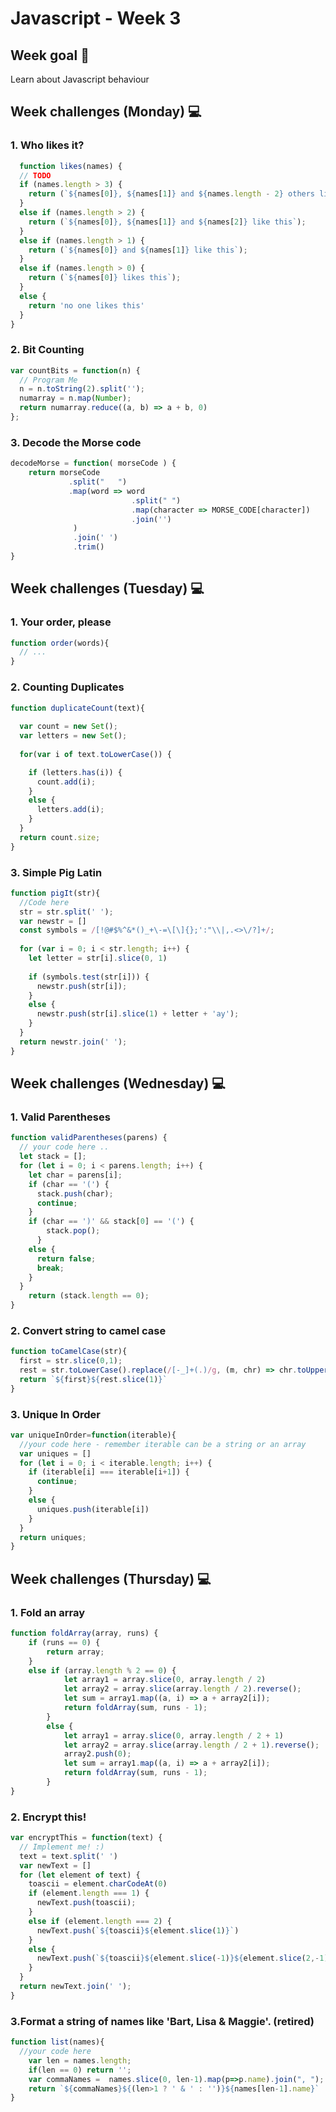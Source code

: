 # Javascript - Week 3

## Week goal 🏁
Learn about Javascript behaviour

## Week challenges (Monday) 💻

### 1. Who likes it? 

```javascript
  function likes(names) {
  // TODO
  if (names.length > 3) {
    return (`${names[0]}, ${names[1]} and ${names.length - 2} others like this` );
  }
  else if (names.length > 2) {
    return (`${names[0]}, ${names[1]} and ${names[2]} like this`);
  }
  else if (names.length > 1) {
    return (`${names[0]} and ${names[1]} like this`);
  }
  else if (names.length > 0) {
    return (`${names[0]} likes this`);
  }
  else {
    return 'no one likes this'
  }
}
```
### 2. Bit Counting

```javascript
var countBits = function(n) {
  // Program Me
  n = n.toString(2).split('');
  numarray = n.map(Number);
  return numarray.reduce((a, b) => a + b, 0)
};
```
### 3. Decode the Morse code

```javascript
decodeMorse = function( morseCode ) {
    return morseCode
             .split("   ")
             .map(word => word
                           .split(" ")
                           .map(character => MORSE_CODE[character])
                           .join('')
              )
              .join(' ')
              .trim()
}
```

## Week challenges (Tuesday) 💻

### 1. Your order, please

```javascript
function order(words){
  // ...
}
```
### 2. Counting Duplicates
```javascript
function duplicateCount(text){
  
  var count = new Set();
  var letters = new Set(); 
  
  for(var i of text.toLowerCase()) {

    if (letters.has(i)) {
      count.add(i);
    }
    else {
      letters.add(i);
    }
  }
  return count.size;
}
```
### 3. Simple Pig Latin
```javascript
function pigIt(str){
  //Code here
  str = str.split(' ');
  var newstr = []
  const symbols = /[!@#$%^&*()_+\-=\[\]{};':"\\|,.<>\/?]+/;
  
  for (var i = 0; i < str.length; i++) {
    let letter = str[i].slice(0, 1)
    
    if (symbols.test(str[i])) {
      newstr.push(str[i]);
    }
    else {
      newstr.push(str[i].slice(1) + letter + 'ay');
    }
  } 
  return newstr.join(' ');
}
```

## Week challenges (Wednesday) 💻

### 1. Valid Parentheses
```javascript
function validParentheses(parens) {
  // your code here ..
  let stack = [];
  for (let i = 0; i < parens.length; i++) {
    let char = parens[i];
    if (char == '(') {
      stack.push(char);
      continue;
    }
    if (char == ')' && stack[0] == '(') {
        stack.pop();
      }
    else {
      return false;
      break;
    }
  }
    return (stack.length == 0);
}
```
### 2. Convert string to camel case
```javascript
function toCamelCase(str){
  first = str.slice(0,1);  
  rest = str.toLowerCase().replace(/[-_]+(.)/g, (m, chr) => chr.toUpperCase());
  return `${first}${rest.slice(1)}`
}
```
### 3. Unique In Order
```javascript
var uniqueInOrder=function(iterable){
  //your code here - remember iterable can be a string or an array
  var uniques = []
  for (let i = 0; i < iterable.length; i++) {
    if (iterable[i] === iterable[i+1]) {
      continue;
    }
    else {
      uniques.push(iterable[i])
    }
  }
  return uniques;
}
```

## Week challenges (Thursday) 💻
### 1. Fold an array
```javascript
function foldArray(array, runs) {   
	if (runs == 0) {
		return array;
	}
	else if (array.length % 2 == 0) {
			let array1 = array.slice(0, array.length / 2)
			let array2 = array.slice(array.length / 2).reverse();
			let sum = array1.map((a, i) => a + array2[i]);
			return foldArray(sum, runs - 1);
		}
		else {
			let array1 = array.slice(0, array.length / 2 + 1)
			let array2 = array.slice(array.length / 2 + 1).reverse();
			array2.push(0);
			let sum = array1.map((a, i) => a + array2[i]);
			return foldArray(sum, runs - 1); 
		}
}
```

### 2. Encrypt this!
```javascript
var encryptThis = function(text) {
  // Implement me! :)
  text = text.split(' ')
  var newText = []
  for (let element of text) {
    toascii = element.charCodeAt(0)
    if (element.length === 1) {
      newText.push(toascii);
    }
    else if (element.length === 2) {
      newText.push(`${toascii}${element.slice(1)}`)
    }
    else {
      newText.push(`${toascii}${element.slice(-1)}${element.slice(2,-1)}${element.slice(1,2)}`)
    } 
  }
  return newText.join(' ');
}
```

### 3.Format a string of names like 'Bart, Lisa & Maggie'. (retired)
```javascript
function list(names){
  //your code here
	var len = names.length;
	if(len == 0) return '';
	var commaNames =  names.slice(0, len-1).map(p=>p.name).join(", ");
	return `${commaNames}${(len>1 ? ' & ' : '')}${names[len-1].name}`
}
```